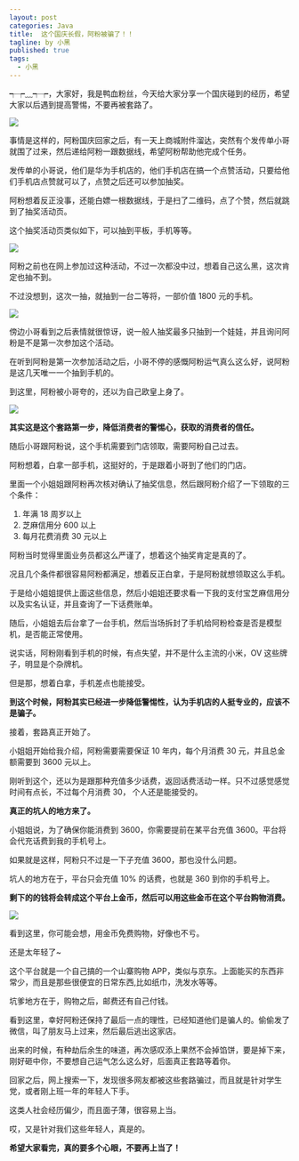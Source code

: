```yaml
---
layout: post
categories: Java
title:  这个国庆长假，阿粉被骗了！！
tagline: by 小黑
published: true
tags: 
  - 小黑
---
```


┭┮﹏┭┮，大家好，我是鸭血粉丝，今天给大家分享一个国庆碰到的经历，希望大家以后遇到提高警惕，不要再被套路了。

![](ttp://www.justdojava.com/assets/images/2019/java/image_andyxh/20201012/007S8ZIlgy1gjhtl1wltxj3071075t8o.jpg)

<!--more-->

事情是这样的，阿粉国庆回家之后，有一天上商城附件溜达，突然有个发传单小哥就围了过来，然后递给阿粉一跟数据线，希望阿粉帮助他完成个任务。

发传单的小哥说，他们是华为手机店的，他们手机店在搞一个点赞活动，只要给他们手机店点赞就可以了，点赞之后还可以参加抽奖。

阿粉想着反正没事，还能白嫖一根数据线，于是扫了二维码，点了个赞，然后就跳到了抽奖活动页。

这个抽奖活动页类似如下，可以抽到平板，手机等等。

![](ttp://www.justdojava.com/assets/images/2019/java/image_andyxh/20201012/007S8ZIlgy1gjhtrkfk3xj30qm0lqqph.jpg)

阿粉之前也在网上参加过这种活动，不过一次都没中过，想着自己这么黑，这次肯定也抽不到。

不过没想到，这次一抽，就抽到一台二等将，一部价值 1800 元的手机。

![](ttp://www.justdojava.com/assets/images/2019/java/image_andyxh/20201012/007S8ZIlgy1gjhtuj6k4xj30im0iedl2.jpg)

傍边小哥看到之后表情就很惊讶，说一般人抽奖最多只抽到一个娃娃，并且询问阿粉是不是第一次参加这个活动。

在听到阿粉是第一次参加活动之后，小哥不停的感慨阿粉运气真么这么好，说阿粉是这几天唯一一个抽到手机的。

到这里，阿粉被小哥夸的，还以为自己欧皇上身了。

![](ttp://www.justdojava.com/assets/images/2019/java/image_andyxh/20201012/007S8ZIlgy1gjhtzoo6ctj306y06ut8p.jpg)

**其实这是这个套路第一步，降低消费者的警惕心，获取的消费者的信任。**

随后小哥跟阿粉说，这个手机需要到门店领取，需要阿粉自己过去。

阿粉想着，白拿一部手机，这挺好的，于是跟着小哥到了他们的门店。

里面一个小姐姐跟阿粉再次核对确认了抽奖信息，然后跟阿粉介绍了一下领取的三个条件：

1. 年满 18 周岁以上
2. 芝麻信用分 600 以上
3. 每月花费消费 30 元以上

阿粉当时觉得里面业务员都这么严谨了，想着这个抽奖肯定是真的了。

况且几个条件都很容易阿粉都满足，想着反正白拿，于是阿粉就想领取这么手机。

于是给小姐姐提供上面这些信息，然后小姐姐还要求看一下我的支付宝芝麻信用分以及实名认证，并且查询了一下话费账单。

随后，小姐姐去后台拿了一台手机，然后当场拆封了手机给阿粉检查是否是模型机，是否能正常使用。

说实话，阿粉刚看到手机的时候，有点失望，并不是什么主流的小米，OV 这些牌子，明显是个杂牌机。

但是那，想着白拿，手机差点也能接受。

**到这个时候，阿粉其实已经进一步降低警惕性，认为手机店的人挺专业的，应该不是骗子。**

接着，套路真正开始了。

小姐姐开始给我介绍，阿粉需要需要保证 10 年内，每个月消费 30 元，并且总金额需要到 3600 元以上。

刚听到这个，还以为是跟那种充值多少话费，返回话费活动一样。只不过感觉感觉时间有点长，不过每个月消费 30， 个人还是能接受的。

**真正的坑人的地方来了。**

小姐姐说，为了确保你能消费到 3600，你需要提前在某平台充值 3600。平台将会代充话费到我的手机号上。

如果就是这样，阿粉只不过是一下子充值 3600，那也没什么问题。

坑人的地方在于，平台只会充值 10% 的话费，也就是 360 到你的手机号上。

**剩下的的钱将会转成这个平台上金币，然后可以用这些金币在这个平台购物消费。**

![](ttp://www.justdojava.com/assets/images/2019/java/image_andyxh/20201012/007S8ZIlly1gjir3jlbr6j305j04sglh.jpg)

看到这里，你可能会想，用金币免费购物，好像也不亏。

还是太年轻了~

这个平台就是一个自己搞的一个山寨购物 APP，类似与京东。上面能买的东西非常少，而且是那些很便宜的日常东西,比如纸巾，洗发水等等。

坑爹地方在于，购物之后，邮费还有自己付钱。



看到这里，幸好阿粉还保持了最后一点的理性，已经知道他们是骗人的。偷偷发了微信，叫了朋友马上过来，然后最后逃出这家店。

出来的时候，有种劫后余生的味道，再次感叹添上果然不会掉馅饼，要是掉下来，刚好砸中你，不要想自己运气怎么这么好，后面真正套路等着你。

回家之后，网上搜索一下，发现很多网友都被这些套路骗过，而且就是针对学生党，或者刚上班一年的年轻人下手。

这类人社会经历偏少，而且面子薄，很容易上当。

哎，又是针对我们这些年轻人，真是的。

**希望大家看完，真的要多个心眼，不要再上当了！**



